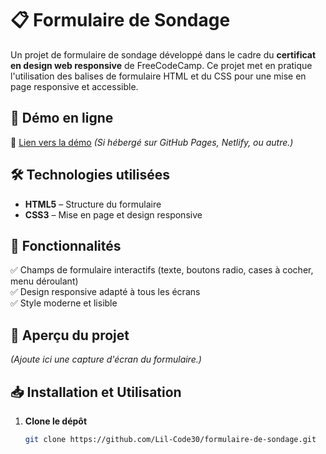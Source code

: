 # 📋 Formulaire de Sondage

Un projet de formulaire de sondage développé dans le cadre du **certificat en design web responsive** de FreeCodeCamp. Ce projet met en pratique l'utilisation des balises de formulaire HTML et du CSS pour une mise en page responsive et accessible.

## 🚀 Démo en ligne
🔗 [Lien vers la démo](AJOUTER_LIEN_ICI) *(Si hébergé sur GitHub Pages, Netlify, ou autre.)*

## 🛠️ Technologies utilisées
- **HTML5** – Structure du formulaire
- **CSS3** – Mise en page et design responsive

## 🎯 Fonctionnalités
✅ Champs de formulaire interactifs (texte, boutons radio, cases à cocher, menu déroulant)  
✅ Design responsive adapté à tous les écrans  
✅ Style moderne et lisible  

## 📸 Aperçu du projet
*(Ajoute ici une capture d'écran du formulaire.)*

## 📥 Installation et Utilisation
1. **Clone le dépôt**  
   ```bash
   git clone https://github.com/Lil-Code30/formulaire-de-sondage.git

